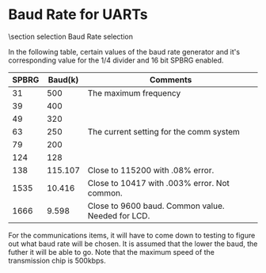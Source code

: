 Baud Rate for UARTs
====================

\section selection Baud Rate selection

In the following table, certain values of the baud rate generator and it's corresponding value for the 1/4 divider and 16 bit SPBRG enabled.

| SPBRG | Baud(k) | Comments                                           |
| ----- | ------- | ---------------------------------------------------|
| 31    | 500     | The maximum frequency                              |
| 39    | 400     |                                                    |
| 49    | 320     |                                                    |
| 63    | 250     | The current setting for the comm system            |
| 79    | 200     |                                                    |
| 124   | 128     |                                                    |
| 138   | 115.107 | Close to 115200 with .08% error.                   |
| 1535  | 10.416  | Close to 10417 with .003% error. Not common.       |
| 1666  | 9.598   | Close to 9600 baud. Common value. Needed for LCD.  |

For the communications items, it will have to come down to testing to figure out what baud rate will be chosen. It is assumed that the lower the baud, the futher it will be able to go.
Note that the maximum speed of the transmission chip is 500kbps.
